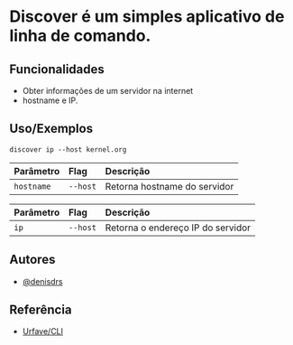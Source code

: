 
# Discover é um simples aplicativo de linha de comando.





## Funcionalidades

- Obter informações de um servidor na internet
- hostname e IP.



## Uso/Exemplos

```
discover ip --host kernel.org
```


| Parâmetro   | Flag       | Descrição                           |
| :---------- | :--------- | :---------------------------------- |
| `hostname` | `--host` | Retorna hostname do servidor |



| Parâmetro   | Flag       | Descrição                           |
| :---------- | :--------- | :---------------------------------- |
| `ip` | `--host` | Retorna o endereço IP do servidor |




## Autores

- [@denisdrs](https://github.com/denisdrs)


## Referência

 - [Urfave/CLI](github.com/urfave/cli)